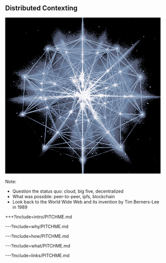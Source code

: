 ## Distributed Contexting

![animated-network-sphere](assets/image/animated-network-sphere.gif)

Note:

- Question the status quo: cloud, big five, decentralized
- What was possible: peer-to-peer, ipfs, blockchain
- Look back to the World Wide Web and its invention by Tim Berners-Lee in 1989 


+++?include=intro/PITCHME.md

---?include=why/PITCHME.md

---?include=how/PITCHME.md

---?include=what/PITCHME.md

---?include=links/PITCHME.md

